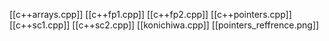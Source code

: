 [[c++arrays.cpp]]
[[c++fp1.cpp]]
[[c++fp2.cpp]]
[[c++pointers.cpp]]
[[c++sc1.cpp]]
[[c++sc2.cpp]]
[[konichiwa.cpp]]
[[pointers_reffrence.png]]
